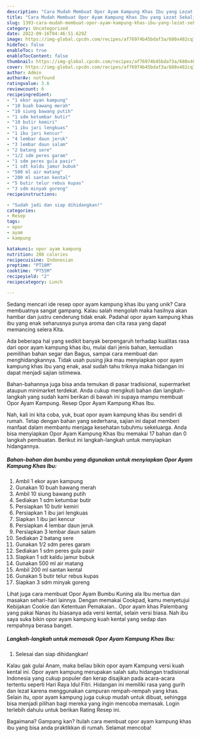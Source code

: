 ```yaml
---
description: "Cara Mudah Membuat Opor Ayam Kampung Khas Ibu yang Lezat Sekali"
title: "Cara Mudah Membuat Opor Ayam Kampung Khas Ibu yang Lezat Sekali"
slug: 1393-cara-mudah-membuat-opor-ayam-kampung-khas-ibu-yang-lezat-sekali
category: Uncategorized
date: 2022-09-16T04:46:51.629Z
image: https://img-global.cpcdn.com/recipes/af76974b45bdaf3a/680x482cq70/opor-ayam-kampung-khas-ibu-foto-resep-utama.jpg
hideToc: false
enableToc: true
enableTocContent: false
thumbnail: https://img-global.cpcdn.com/recipes/af76974b45bdaf3a/680x482cq70/opor-ayam-kampung-khas-ibu-foto-resep-utama.jpg
cover: https://img-global.cpcdn.com/recipes/af76974b45bdaf3a/680x482cq70/opor-ayam-kampung-khas-ibu-foto-resep-utama.jpg
author: Admin
authorAv: notfound
ratingvalue: 3.6
reviewcount: 6
recipeingredient:
- "1 ekor ayan kampung"
- "10 buah bawang merah"
- "10 siung bawang putih"
- "1 sdm ketumbar butir"
- "10 butir kemiri"
- "1 ibu jari lengkuas"
- "1 ibu jari kencur"
- "4 lembar daun jeruk"
- "3 lembar daun salam"
- "2 batang sere"
- "1/2 sdm peres garam"
- "1 sdm peres gula pasir"
- "1 sdt kaldu jamur bubuk"
- "500 ml air matang"
- "200 ml santan kental"
- "5 butir telur rebus kupas"
- "3 sdm minyak goreng"
recipeinstructions:

- "Sudah jadi dan siap dihidangkan!"
categories:
- Resep
tags:
- opor
- ayam
- kampung

katakunci: opor ayam kampung 
nutrition: 208 calories
recipecuisine: Indonesian
preptime: "PT18M"
cooktime: "PT55M"
recipeyield: "2"
recipecategory: Lunch

---
```





Sedang mencari ide resep opor ayam kampung khas ibu yang unik? Cara membuatnya sangat gampang. Kalau salah mengolah maka hasilnya akan hambar dan justru cenderung tidak enak. Padahal opor ayam kampung khas ibu yang enak seharusnya punya aroma dan cita rasa yang dapat memancing selera Kita.





Ada beberapa hal yang sedikit banyak berpengaruh terhadap kualitas rasa dari opor ayam kampung khas ibu, mulai dari jenis bahan, kemudian pemilihan bahan segar dan Bagus, sampai cara membuat dan menghidangkannya. Tidak usah pusing jika mau menyiapkan opor ayam kampung khas ibu yang enak,      asal sudah tahu triknya maka hidangan ini dapat menjadi sajian istimewa.














Bahan-bahannya juga bisa anda temukan di pasar tradisional, supermarket ataupun minimarket terdekat. Anda cukup mengikuti bahan dan langkah-langkah yang sudah kami berikan di bawah ini supaya mampu membuat Opor Ayam Kampung. Resep Opor Ayam Kampung Khas Ibu.






Nah, kali ini kita coba, yuk, buat opor ayam kampung khas ibu sendiri di rumah. Tetap dengan bahan yang sederhana, sajian ini dapat memberi manfaat dalam membantu menjaga kesehatan tubuhmu sekeluarga. Anda bisa menyiapkan Opor Ayam Kampung Khas Ibu memakai 17 bahan dan 0 langkah pembuatan. Berikut ini langkah-langkah untuk menyiapkan hidangannya.

<!--inarticleads1-->

##### Bahan-bahan dan bumbu yang digunakan untuk menyiapkan Opor Ayam Kampung Khas Ibu:

1. Ambil 1 ekor ayan kampung
1. Gunakan 10 buah bawang merah
1. Ambil 10 siung bawang putih
1. Sediakan 1 sdm ketumbar butir
1. Persiapkan 10 butir kemiri
1. Persiapkan 1 ibu jari lengkuas
1. Siapkan 1 ibu jari kencur
1. Persiapkan 4 lembar daun jeruk
1. Persiapkan 3 lembar daun salam
1. Sediakan 2 batang sere
1. Gunakan 1/2 sdm peres garam
1. Sediakan 1 sdm peres gula pasir
1. Siapkan 1 sdt kaldu jamur bubuk
1. Gunakan 500 ml air matang
1. Ambil 200 ml santan kental
1. Gunakan 5 butir telur rebus kupas
1. Siapkan 3 sdm minyak goreng


Lihat juga cara membuat Opor Ayam Bumbu Kuning ala Ibu mertua dan masakan sehari-hari lainnya. Dengan memakai Cookpad, kamu menyetujui Kebijakan Cookie dan Ketentuan Pemakaian.. Opor ayam khas Palembang yang pakai Nanas itu biasanya ada versi kental, selain versi biasa. Nah ibu saya suka bikin opor ayam kampung kuah kental yang sedap dan rempahnya berasa banget. 

<!--inarticleads2-->

##### Langkah-langkah untuk memasak Opor Ayam Kampung Khas Ibu:


1. Selesai dan siap dihidangkan!

Kalau gak gulai Anam, maka beliau bikin opor ayam Kampung versi kuah kental ini. Opor ayam kampung merupakan salah satu hidangan tradisional Indonesia yang cukup populer dan kerap disajikan pada acara-acara tertentu seperti Hari Raya Idul Fitri. Hidangan ini memiliki rasa yang gurih dan lezat karena menggunakan campuran rempah-rempah yang khas. Selain itu, opor ayam kampung juga cukup mudah untuk dibuat, sehingga bisa menjadi pilihan bagi mereka yang ingin mencoba memasak. Login terlebih dahulu untuk berikan Rating Resep ini. 

Bagaimana? Gampang kan? Itulah cara membuat opor ayam kampung khas ibu yang bisa anda praktikkan di rumah. Selamat mencoba!

